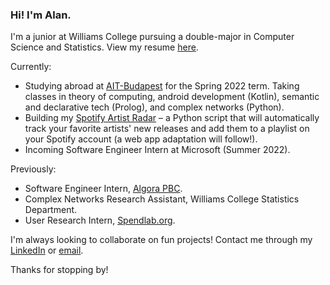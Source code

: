 ### Hi! I'm Alan.

I'm a junior at Williams College pursuing a double-major in Computer Science and Statistics. View my resume [here](https://drive.google.com/file/d/1D5_r4Oi--9jdKQ9Hc37he3LK287gqMUB/view?usp=sharing).

Currently:
- Studying abroad at [AIT-Budapest](https://www.ait-budapest.com/) for the Spring 2022 term. Taking classes in theory of computing, android development (Kotlin), semantic and declarative tech (Prolog), and complex networks (Python).
- Building my [Spotify Artist Radar](https://github.com/alansun25/spotify-artist-radar) – a Python script that will automatically track your favorite artists' new releases and add them to a playlist on your Spotify account (a web app adaptation will follow!).
- Incoming Software Engineer Intern at Microsoft (Summer 2022).

Previously:
- Software Engineer Intern, [Algora PBC](https://algora.io/#/).
- Complex Networks Research Assistant, Williams College Statistics Department.
- User Research Intern, [Spendlab.org](https://www.spendlab.org/).

I'm always looking to collaborate on fun projects! Contact me through my [LinkedIn](https://www.linkedin.com/in/alansun25/) or [email](mailto:mralansun@gmail.com).

Thanks for stopping by!
